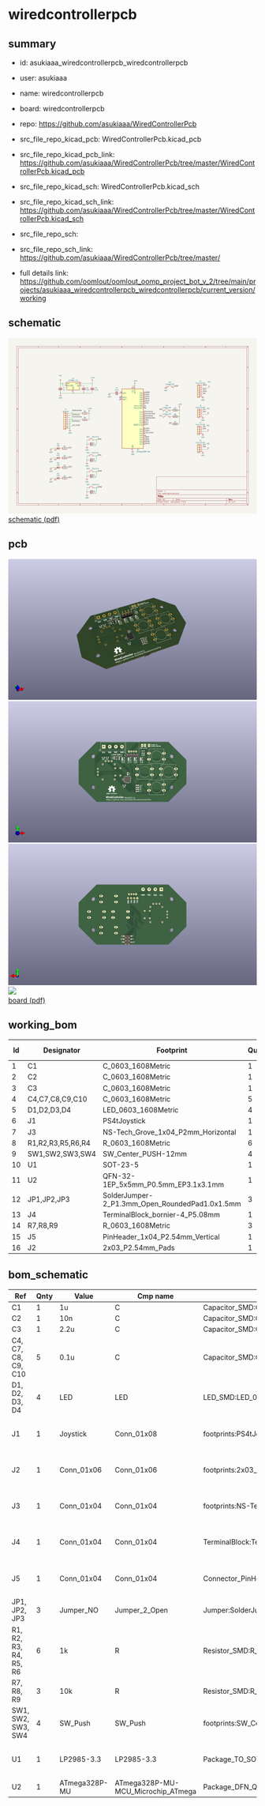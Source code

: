 # wiredcontrollerpcb
 
## summary 
* id: asukiaaa_wiredcontrollerpcb_wiredcontrollerpcb
* user: asukiaaa
* name: wiredcontrollerpcb
* board: wiredcontrollerpcb
* repo: https://github.com/asukiaaa/WiredControllerPcb
* src_file_repo_kicad_pcb: WiredControllerPcb.kicad_pcb
* src_file_repo_kicad_pcb_link: https://github.com/asukiaaa/WiredControllerPcb/tree/master/WiredControllerPcb.kicad_pcb
* src_file_repo_kicad_sch: WiredControllerPcb.kicad_sch
* src_file_repo_kicad_sch_link: https://github.com/asukiaaa/WiredControllerPcb/tree/master/WiredControllerPcb.kicad_sch

* src_file_repo_sch: 
* src_file_repo_sch_link: https://github.com/asukiaaa/WiredControllerPcb/tree/master/
* full details link: https://github.com/oomlout/oomlout_oomp_project_bot_v_2/tree/main/projects/asukiaaa_wiredcontrollerpcb_wiredcontrollerpcb/current_version/working  

## schematic  
![](working_schematic_600.png)  
[schematic (pdf)](working_schematic.pdf) 






















## pcb  
![](working_3d_600.png) 
![](working_3d_front_600.png)  
![](working_3d_back_600.png)  
![](working_600.png)  
[board (pdf)](working.pdf)  

## working_bom
| Id | Designator | Footprint | Quantity | Designation | Supplier and ref |  | None | 
| --- | --- | --- | --- | --- | --- | --- | --- | 
| 1 | C1 | C_0603_1608Metric | 1 | 1u |  |  | [''] | 
| 2 | C2 | C_0603_1608Metric | 1 | 10n |  |  | [''] | 
| 3 | C3 | C_0603_1608Metric | 1 | 2.2u |  |  | [''] | 
| 4 | C4,C7,C8,C9,C10 | C_0603_1608Metric | 5 | 0.1u |  |  | [''] | 
| 5 | D1,D2,D3,D4 | LED_0603_1608Metric | 4 | LED |  |  | [''] | 
| 6 | J1 | PS4tJoystick | 1 | Joystick |  |  | [''] | 
| 7 | J3 | NS-Tech_Grove_1x04_P2mm_Horizontal | 1 | Conn_01x04 |  |  | [''] | 
| 8 | R1,R2,R3,R5,R6,R4 | R_0603_1608Metric | 6 | 1k |  |  | [''] | 
| 9 | SW1,SW2,SW3,SW4 | SW_Center_PUSH-12mm | 4 | SW_Push |  |  | [''] | 
| 10 | U1 | SOT-23-5 | 1 | LP2985-3.3 |  |  | [''] | 
| 11 | U2 | QFN-32-1EP_5x5mm_P0.5mm_EP3.1x3.1mm | 1 | ATmega328P-MU |  |  | [''] | 
| 12 | JP1,JP2,JP3 | SolderJumper-2_P1.3mm_Open_RoundedPad1.0x1.5mm | 3 | Jumper_NO |  |  | [''] | 
| 13 | J4 | TerminalBlock_bornier-4_P5.08mm | 1 | Conn_01x04 |  |  | [''] | 
| 14 | R7,R8,R9 | R_0603_1608Metric | 3 | 10k |  |  | [''] | 
| 15 | J5 | PinHeader_1x04_P2.54mm_Vertical | 1 | Conn_01x04 |  |  | [''] | 
| 16 | J2 | 2x03_P2.54mm_Pads | 1 | Conn_01x06 |  |  | [''] | 


## bom_schematic
| Ref | Qnty | Value | Cmp name | Footprint | Description | Vendor | DNP | 
| --- | --- | --- | --- | --- | --- | --- | --- | 
| C1 | 1 | 1u | C | Capacitor_SMD:C_0603_1608Metric | Unpolarized capacitor |  |  | 
| C2 | 1 | 10n | C | Capacitor_SMD:C_0603_1608Metric | Unpolarized capacitor |  |  | 
| C3 | 1 | 2.2u | C | Capacitor_SMD:C_0603_1608Metric | Unpolarized capacitor |  |  | 
| C4, C7, C8, C9, C10 | 5 | 0.1u | C | Capacitor_SMD:C_0603_1608Metric | Unpolarized capacitor |  |  | 
| D1, D2, D3, D4 | 4 | LED | LED | LED_SMD:LED_0603_1608Metric | Light emitting diode |  |  | 
| J1 | 1 | Joystick | Conn_01x08 | footprints:PS4tJoystick | Generic connector, single row, 01x08, script generated (kicad-library-utils/schlib/autogen/connector/) |  |  | 
| J2 | 1 | Conn_01x06 | Conn_01x06 | footprints:2x03_P2.54mm_Pads | Generic connector, single row, 01x06, script generated (kicad-library-utils/schlib/autogen/connector/) |  |  | 
| J3 | 1 | Conn_01x04 | Conn_01x04 | footprints:NS-Tech_Grove_1x04_P2mm_Horizontal | Generic connector, single row, 01x04, script generated (kicad-library-utils/schlib/autogen/connector/) |  |  | 
| J4 | 1 | Conn_01x04 | Conn_01x04 | TerminalBlock:TerminalBlock_bornier-4_P5.08mm | Generic connector, single row, 01x04, script generated (kicad-library-utils/schlib/autogen/connector/) |  |  | 
| J5 | 1 | Conn_01x04 | Conn_01x04 | Connector_PinHeader_2.54mm:PinHeader_1x04_P2.54mm_Vertical | Generic connector, single row, 01x04, script generated (kicad-library-utils/schlib/autogen/connector/) |  |  | 
| JP1, JP2, JP3 | 3 | Jumper_NO | Jumper_2_Open | Jumper:SolderJumper-2_P1.3mm_Open_RoundedPad1.0x1.5mm | Jumper, 2-pole, open |  |  | 
| R1, R2, R3, R4, R5, R6 | 6 | 1k | R | Resistor_SMD:R_0603_1608Metric | Resistor |  |  | 
| R7, R8, R9 | 3 | 10k | R | Resistor_SMD:R_0603_1608Metric | Resistor |  |  | 
| SW1, SW2, SW3, SW4 | 4 | SW_Push | SW_Push | footprints:SW_Center_PUSH-12mm | Push button switch, generic, two pins |  |  | 
| U1 | 1 | LP2985-3.3 | LP2985-3.3 | Package_TO_SOT_SMD:SOT-23-5 | 150mA 16V Low-noise Low-dropout Regulator With Shutdown, 3.3V output voltage, SOT-23-5 |  |  | 
| U2 | 1 | ATmega328P-MU | ATmega328P-MU-MCU_Microchip_ATmega | Package_DFN_QFN:QFN-32-1EP_5x5mm_P0.5mm_EP3.1x3.1mm |  |  |  | 



